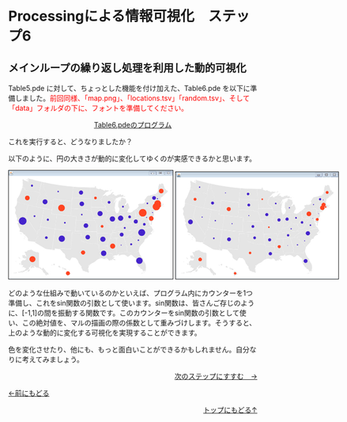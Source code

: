 # Processingによる情報可視化　ステップ6




## メインループの繰り返し処理を利用した動的可視化




Table5.pde に対して、ちょっとした機能を付け加えた、Table6.pde を以下に準備しました。<span style="color: red">前回同様、「map.png」、「locations.tsv」「random.tsv」、そして「data」フォルダの下に、フォントを準備してください。</span>

<p align="center"><a href="Table6.pde" target="_blank" download="Table6.pde">Table6.pdeのプログラム</a></p>



これを実行すると、どうなりましたか？

以下のように、円の大きさが動的に変化してゆくのが実感できるかと思います。





<p align="center" style="white-space: nowrap;">
<img src="result_1" alt="" width="332" height="219" border="1" />
<img src="result_2" alt="" width="329" height="216" border="1" />
</p>




どのような仕組みで動いているのかといえば、プログラム内にカウンターを1つ準備し、これをsin関数の引数として使います。sin関数は、皆さんご存じのように、[-1,1]の間を振動する関数です。このカウンターをsin関数の引数として使い、この絶対値を、マルの描画の際の係数として重みづけします。そうすると、上のような動的に変化する可視化を実現することができます。

色を変化させたり、他にも、もっと面白いことができるかもしれません。自分なりに考えてみましょう。


<p align="right"><a href="../mapping_7/mapping_7.html">次のステップにすすむ　→</a></p>

<p align="left"><a href="../mapping_5/mapping_5.html">←前にもどる</a></p>

<p align="right"><a href="../index.html">トップにもどる↑</a><br>
